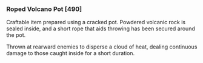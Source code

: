 ### Roped Volcano Pot [490]

Craftable item prepared using a cracked pot. Powdered volcanic rock is sealed inside, and a short rope that aids throwing has been secured around the pot.

Thrown at rearward enemies to disperse a cloud of heat, dealing continuous damage to those caught inside for a short duration.